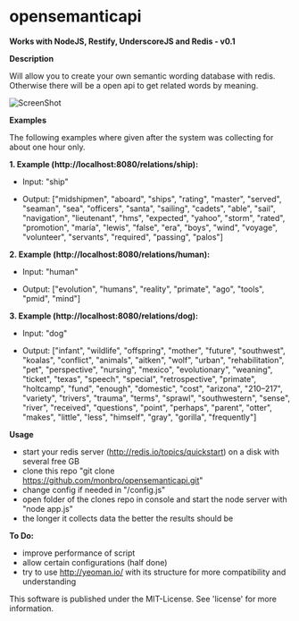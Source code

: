opensemanticapi
===============

**Works with NodeJS, Restify, UnderscoreJS and Redis - v0.1**

**Description**

Will allow you to create your own semantic wording database with redis. Otherwise there will be a open api to get related words by meaning.

![ScreenShot](https://raw.github.com/monbro/opensemanticapi/master/infographic.png)

**Examples**

The following examples where given after the system was collecting for about one hour only.

**1. Example (http://localhost:8080/relations/ship):**

* Input: "ship"

* Output: ["midshipmen", "aboard", "ships", "rating", "master", "served", "seaman", "sea", "officers", "santa", "sailing", "cadets", "able", "sail", "navigation", "lieutenant", "hms", "expected", "yahoo", "storm", "rated", "promotion", "maría", "lewis", "false", "era", "boys", "wind", "voyage", "volunteer", "servants", "required", "passing", "palos"]

**2. Example (http://localhost:8080/relations/human):**

* Input: "human"

* Output: ["evolution", "humans", "reality", "primate", "ago", "tools", "pmid", "mind"]

**3. Example (http://localhost:8080/relations/dog):**

* Input: "dog"

* Output: ["infant", "wildlife", "offspring", "mother", "future", "southwest", "koalas", "conflict", "animals", "aitken", "wolf", "urban", "rehabilitation", "pet", "perspective", "nursing", "mexico", "evolutionary", "weaning", "ticket", "texas", "speech", "special", "retrospective", "primate", "holtcamp", "fund", "enough", "domestic", "cost", "arizona", "210–217", "variety", "trivers", "trauma", "terms", "sprawl", "southwestern", "sense", "river", "received", "questions", "point", "perhaps", "parent", "otter", "makes", "little", "less", "himself", "gray", "gorilla", "frequently"]

**Usage**

* start your redis server (http://redis.io/topics/quickstart) on a disk with several free GB
* clone this repo "git clone https://github.com/monbro/opensemanticapi.git"
* change config if needed in "/config.js"
* open folder of the clones repo in console and start the node server with "node app.js"
* the longer it collects data the better the results should be

**To Do:**

* improve performance of script
* allow certain configurations (half done)
* try to use http://yeoman.io/ with its structure for more compatibility and understanding

This software is published under the MIT-License. See 'license' for more information.
